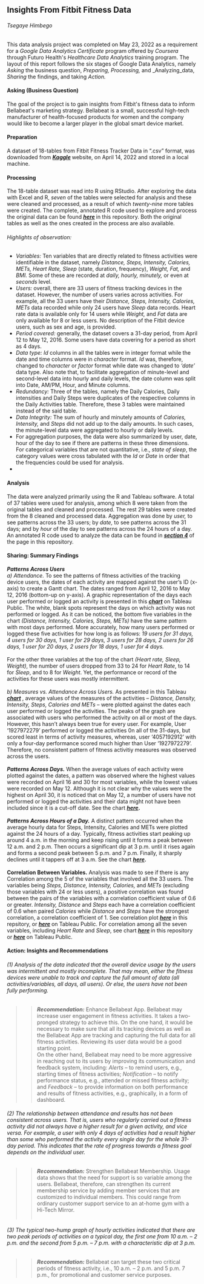 ## Insights From Fitbit Fitness Data
###### _Tsegaye Himbego_

This data analysis project was completed on May 23, 2022 as a requirement for a _Google Data Analytics Certificate_ program offered by _Coursera_ through Futuro Health's _Healthcare Data Analytics_ training program. The layout of this report follows the six stages of Google Data Analytics, namely _Asking_ the business question, _Preparing,_ _Processing,_ and _Analyzing_data, _Sharing_ the findings, and taking _Action._
#### Asking (Business Question)
The goal of the project is to gain insights from Fitbit's fitness data to inform Bellabeat's marketing strategy. Bellabeat is a small, successful high-tech manufacturer of health-focused products for women and the company would like to become a larger player in the global smart device market.

#### Preparation
A dataset of 18-tables from Fitbit Fitness Tracker Data in “.csv” format, was downloaded from <b> _[Kaggle](https://www.kaggle.com/datasets/arashnic/fitbit)_ </b> website, on April 14, 2022 and stored in a local machine.
#### Processing
The 18-table dataset was read into R using RStudio. After exploring the data with Excel and R, _seven_ of the tables were selected for analysis and these were cleaned and processed, as a result of which _twenty-nine_ more tables were created. The complete, annotated R code used to explore and process the original data can be found <b> _[here](https://github.com/tsegayeh/InsightsFromFitBitData/blob/main/RCode_dataProcessingAnalyzing.R)_ </b> in this repository. Both the original tables as well as the ones created in the process are also available.

###### _Highlights_ of observation:
  * _Variables:_ Ten variables that are directly related to fitness activities were identifiable in the dataset, namely _Distance, Steps, Intensity, Calories, METs, Heart Rate, Sleep_ (state, duration, frequency), _Weight, Fat,_ and _BMI._ Some of these are recorded at _daily, hourly, minutely,_ or even at _seconds_ level.
  * _Users:_ overall, there are 33 users of fitness tracking devices in the dataset. However, the number of users varies across activities. For example, all the 33 users have their _Distance, Steps, Intensity, Calories, METs_ data recorded while only 24 users have _Sleep_ data records. Heart rate data is available only for 14 users while _Weight,_ and _Fat_ data are only available for 8 or less users.  No description of the Fitbit device users, such as sex and age, is provided.
  * _Period covered:_ generally, the dataset covers a 31-day period, from April 12 to May 12, 2016. Some users have data covering for a period as short as 4 days.
  * _Data type:_ _Id_ columns in all the tables were in integer format while the date and time columns were in _character_ format. _Id_ was, therefore, changed to _character_ or _factor_ format while date was changed to _‘date’_ data type. Also note that, to facilitate aggregation of minute-level and second-level data into hourly and daily levels, the date column was split into Date, AM/PM, Hour, and Minute columns.
  * _Redundancy:_ Three of the tables, namely the Daily Calories, Daily intensities and Daily Steps were duplicates of the respective columns in the Daily Activities table. Therefore, these 3 tables were maintained instead of the said table.
  * _Data Integrity:_ The sum of hourly and minutely amounts of _Calories, Intensity,_ and _Steps_ did not add up to the daily amounts. In such cases, the minute-level data were aggregated to hourly or daily levels. <br />
  * For aggregation purposes, the data were also summarized by user, date, hour of the day to see if there are patterns in these three dimensions. For categorical variables that are not quantitative, i.e., _state of sleep_, the category values were cross tabulated with the _Id_ or _Date_ in order that the frequencies could be used for analysis.
  * 
#### Analysis
The data were analyzed primarily using the R and Tableau software. A total of 37 tables were used for analysis, among which 8 were taken from the original tables and cleaned and processed. The rest 29 tables were created from the 8 cleaned and processed data. Aggregation was done by _user,_ to see patterns across the 33 users; by _date,_ to see patterns across the 31 days; and by _hour_ of the day to see patterns across the 24 hours of a day. An annotated R code used to analyze the data can be found in <b> _[section 4](https://github.com/tsegayeh/InsightsFromFitBitData/blob/main/RCode_dataProcessingAnalyzing.R)_ </b> of the page in this repository. 

#### Sharing: Summary Findings 
**_Patterns Across Users_** <br />
_a) Attendance._ To see the patterns of fitness activities of the tracking device users, the dates of each activity are mapped against the user’s ID (x-axis) to create a Gantt chart. The dates ranged from April 12, 2016 to May 12, 2016 (bottom-up on y-axis). A graphic representation of the days each user performed or logged an activity is presented in this <b> _[chart](https://public.tableau.com/app/profile/tsegaye2291/viz/fitbitDataInsight/Attendance)_ </b> on Tableau Public. The white, blank spots represent the days on which activity was not performed or logged. As it can be noticed, the bottom five variables in the chart _(Distance, Intensity, Calories, Steps, METs)_ have the same pattern with most days performed. More accurately, how many users performed or logged these five activities for how long is as follows: _19 users for 31 days, 4 users for 30 days, 1 user for 29 days, 3 users for 28 days, 2 users for 26 days, 1 user  for 20 days,
 2 users for 18 days, 1 user  for  4 days._
<br />	   
For the other three variables at the top of the chart _(Heart rate, Sleep, Weight)_, the number of users dropped from 33 to 24 for _Heart Rate_, to 14 for _Sleep_, and to 8 for _Weight_. Yet, the performance or record of the activities for these users was mostly intermittent. <br /> <br />
_b) Measures vs. Attendance Across Users._ As presented in this Tableau <b> _[chart](https://public.tableau.com/app/profile/tsegaye2291/viz/fitbitDataInsight/MeasuresVsAttendance)_ </b>, average values of the measures of the activities – _Distance, Density, Intensity, Steps, Calories and METs_ – were plotted against the dates each user performed or logged the activities. The peaks of the graph are associated with users who performed the activity on all or most of the days. However, this hasn’t always been true for every user. For example, User ‘1927972279’ performed or logged the activities 0n all of the 31-days, but scored least in terms of activity measures, whereas, user ‘4057192912’ with only a four-day performance scored much higher than User ‘1927972279’. Therefore, no consistent pattern of fitness activitiy measures was observed across the users. <br /><br />
**_Patterns Across Days._** When the average values of each activity were plotted against the dates, a pattern was observed where the highest values were recorded on April 16 and 30 for most variables, while the lowest values were recorded on May 12. Although it is not clear why the values were the highest on April 30, it is noticed that on May 12, a number of users have not performed or logged the activities and their data might not have been included since it is a cut-off date. See the chart <b> _[here](https://public.tableau.com/app/profile/tsegaye2291/viz/fitbitDataInsight/MeasuresVsDate)_. </b> <br /><br />
**_Patterns Across Hours of a Day._** A distinct pattern occurred when the average hourly data for Steps, Intensity, Calories and METs were plotted against the 24 hours of a day. Typically, fitness activities start peaking up around 4 a.m. in the morning and keep rising until it forms a peak between 12 a.m. and 2 p.m. Then occurs a significant dip at 3 p.m. until it rises again and forms a second peak between 5 p.m. and 7 p.m. Finally, it sharply declines until it tappers off at 3 a.m. See the chart <b> _[here](https://public.tableau.com/app/profile/tsegaye2291/viz/fitbitDataInsight/MeasuresVsHour)_. </b> <br /><br />
**Correlation Between Variables.** Analysis was made to see if there is any Correlation among the 5 of the variables that involved all the 33 users. The variables being _Steps, Distance, Intensity, Calories,_ and _METs_ (excluding those variables with 24 or less users), a positive correlation was found between the pairs of the variables with a correlation coefficient value of 0.6 or greater. _Intensity, Distance_ and _Steps_ each have a correlation coefficient of 0.6 when paired _Calories_ while _Distance_ and _Steps_ have the strongest correlation, a correlation coefficient of 1. See correlation plot <b> _[here](https://github.com/tsegayeh/InsightsFromFitBitData/blob/main/corrPlot5Vars.png)_ </b> in this repsitory, or <b> _[here](https://public.tableau.com/app/profile/tsegaye2291/viz/fitbitDataInsight/Correlations5dfs)_ </b> on Tableau Public. For correlation among all the seven variables, including _Heart Rate_ and _Sleep_, see chart <b> _[here](https://github.com/tsegayeh/InsightsFromFitBitData/blob/main/corrPlot7vars.png)_ </b> in this repository or <b> _[here](https://public.tableau.com/app/profile/tsegaye2291/viz/fitbitDataInsight/Correlations7dfs)_ </b> on Tableau Public.
#### Action: Insights and Recommendations
###### (1) Analysis of the data indicated that the overall device usage by the users was intermittent and mostly incomplete. That may mean, either the fitness devices were unable to track and capture the full amount of data (all activities/variables, all days, all users). Or else, the users have not been fully performing.<br />
>> **_Recommendation:_** Enhance Bellabeat App.  Bellabeat may increase user engagement in fitness activities. It takes a two-pronged strategy to achieve this. On the one hand, it would be necessary to make sure that all its tracking devices as well as the Bellabeat App are tracking and capturing the full data for all fitness activities. Reviewing its user data would be a good starting point. <br />
On the other hand, Bellabeat may need to be more aggressive in reaching out to its users by improving its communication and feedback system, including: _Alerts_ – to remind users, e.g., starting times of fitness activities; _Notification_ – to notify performance status, e.g., attended or missed fitness activity; and _Feedback_ – to provide information on both performance and results of fitness activities, e.g., graphically, in a form of dashboard.
 
###### (2) The relationship between attendance and results has not been consistent across users. That is, users who regularly carried out a fitness activity did not always have a higher result for a given activity, and vice versa. For example, a user with only 4 days of activities had a result higher than some who performed the activity every single day for the whole 31-day period. This indicates that the rate of progress towards a fitness goal depends on the individual user.<br />
>> **_Recommendation:_** Strengthen Bellabeat Membership. Usage data shows that the need for support is so variable among the users. Bellabeat, therefore, can strengthen its current membership service by adding member services that are customized to individual members. This could range from ordinary customer support service to an at-home gym with a Hi-Tech Mirror. <br />
>> <br />
###### (3) The typical two-hump graph of hourly activities indicated that there are two peak periods of activities on a typical day, the first one from 10 a.m. – 2 p.m. and the second from 5 p.m. – 7 p.m. with a characteristic dip at 3 p.m.<br />
>> **_Recommendation:_** Bellabeat can target these two critical periods of fitness activity, i.e., 10 a.m. – 2 p.m. and 5 p.m. 7 p.m., for promotional and customer service purposes. 

